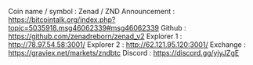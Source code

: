 Coin name / symbol : Zenad / ZND
Announcement : https://bitcointalk.org/index.php?topic=5035918.msg46062339#msg46062339
Github : https://github.com/zenadreborn/zenad_v2
Explorer 1 : http://78.97.54.58:3001/
Explorer 2 : http://62.121.95.120:3001/
Exchange : https://graviex.net/markets/zndbtc
Discord : https://discord.gg/yjyJZgE
